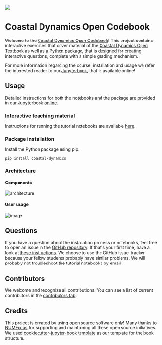 ![](https://github.com/FlorisCalkoen/CoastalCodebook/blob/main/coastalcodebook/imgs/waves_angola.jpeg)
# Coastal Dynamics Open Codebook

Welcome to the [Coastal Dynamics Open
Codebook](https://floriscalkoen.github.io/CoastalCodebook/intro.html)! This project contains
interactive exercises that
cover material of the [Coastal Dynamics Open
Textbook](https://textbooks.open.tudelft.nl/textbooks/catalog/book/37) as well as a
[Python package](https://pypi.org/project/coastal-dynamics/), that is designed for
creating interactive questions, complete with a simple grading mechanism.

For more information regarding the course, installation and usage we refer the interested
reader to our [Jupyterbook](https://floriscalkoen.github.io/CoastalCodebook/intro.html),
that is available online!

## Usage

Detailed instructions for both the notebooks and the package are provided in our
Jupyterbook [online](https://floriscalkoen.github.io/CoastalCodebook/intro.html).

### Interactive teaching material

Instructions for running the tutorial notebooks are available
[here](https://floriscalkoen.github.io/CoastalCodebook/usage/installation.html).

### Package installation

Install the Python package using pip:

```bash
pip install coastal-dynamics
```
### Architecture

#### Components
![architecture](https://github.com/FlorisCalkoen/CoastalCodebook/assets/44444001/47942d0d-e1aa-406d-9242-613333490427)


#### User usage 
![image](https://github.com/FlorisCalkoen/CoastalCodebook/assets/44444001/40a5112d-e830-42cf-9448-63c6d37fb147)


## Questions

If you have a question about the installation process or notebooks, feel free to open an
issue in the [GitHub repository](https://github.com/FlorisCalkoen/CoastalCodebook). If
that's your first time, have a look at [these
instructions](https://docs.github.com/en/issues/tracking-your-work-with-issues/creating-an-issue).
We choose to use the GitHub issue-tracker because your fellow students probably have
similar problems. We will probably not troubleshoot the tutorial notebooks by email!

## Contributors

We welcome and recognize all contributions. You can see a list of current contributors in
the [contributors
tab](https://github.com/floriscalkoen/coastalcodebook/graphs/contributors).

## Credits

This project is created by using open source software only! Many thanks to [NUMFocus](https://numfocus.org) for
supporting and maintaining all these open source initiatives. We used [cookiecutter-jupyter-book
template](https://github.com/executablebooks/cookiecutter-jupyter-book) as our template
for the book structure.
